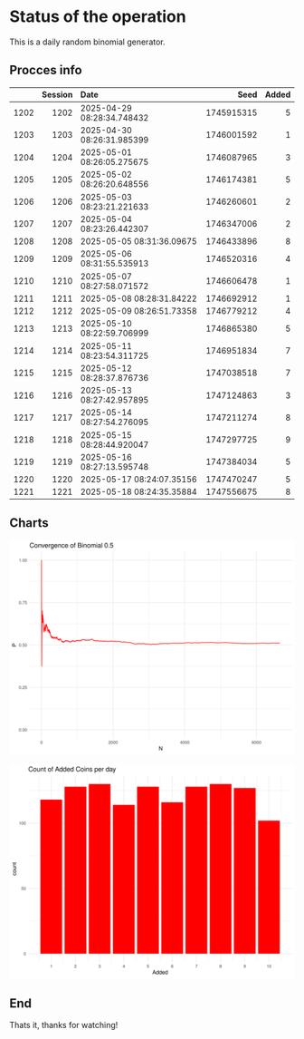 # Status of the operation
  
  This is a daily random binomial generator.
  
## Procces info

|     | Session|Date                       |       Seed| Added|
|:----|-------:|:--------------------------|----------:|-----:|
|1202 |    1202|2025-04-29 08:28:34.748432 | 1745915315|     5|
|1203 |    1203|2025-04-30 08:26:31.985399 | 1746001592|     1|
|1204 |    1204|2025-05-01 08:26:05.275675 | 1746087965|     3|
|1205 |    1205|2025-05-02 08:26:20.648556 | 1746174381|     5|
|1206 |    1206|2025-05-03 08:23:21.221633 | 1746260601|     2|
|1207 |    1207|2025-05-04 08:23:26.442307 | 1746347006|     2|
|1208 |    1208|2025-05-05 08:31:36.09675  | 1746433896|     8|
|1209 |    1209|2025-05-06 08:31:55.535913 | 1746520316|     4|
|1210 |    1210|2025-05-07 08:27:58.071572 | 1746606478|     1|
|1211 |    1211|2025-05-08 08:28:31.84222  | 1746692912|     1|
|1212 |    1212|2025-05-09 08:26:51.73358  | 1746779212|     4|
|1213 |    1213|2025-05-10 08:22:59.706999 | 1746865380|     5|
|1214 |    1214|2025-05-11 08:23:54.311725 | 1746951834|     7|
|1215 |    1215|2025-05-12 08:28:37.876736 | 1747038518|     7|
|1216 |    1216|2025-05-13 08:27:42.957895 | 1747124863|     3|
|1217 |    1217|2025-05-14 08:27:54.276095 | 1747211274|     8|
|1218 |    1218|2025-05-15 08:28:44.920047 | 1747297725|     9|
|1219 |    1219|2025-05-16 08:27:13.595748 | 1747384034|     5|
|1220 |    1220|2025-05-17 08:24:07.35156  | 1747470247|     5|
|1221 |    1221|2025-05-18 08:24:35.35884  | 1747556675|     8|

## Charts 

![](charts/plot1.png)

![](charts/plot2.png)

## End

Thats it, thanks for watching!
